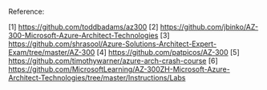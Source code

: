 Reference:

[1] https://github.com/toddbadams/az300
[2] https://github.com/jbinko/AZ-300-Microsoft-Azure-Architect-Technologies
[3] https://github.com/shrasool/Azure-Solutions-Architect-Expert-Exam/tree/master/AZ-300
[4] https://github.com/patpicos/AZ-300
[5] https://github.com/timothywarner/azure-arch-crash-course
[6] https://github.com/MicrosoftLearning/AZ-300ZH-Microsoft-Azure-Architect-Technologies/tree/master/Instructions/Labs

